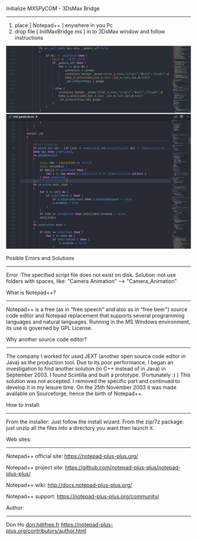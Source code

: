 Initialize MXSPyCOM - 3DsMax Bridge
************************************
1) place [ Notepad++ ] enywhere in you Pc
2) drop file [ InitMaxBridge.ms ] in to 3DsMax window and follow instructions

<img src="/tools/MXSPyCOM/feature-1.png" alt="Syntax Highlight"/>

<img src="/tools/MXSPyCOM/feature-2.gif" alt="Syntax Highlight"/>

Posible Errors and Solutions
****************************
Error		:The specified script file does not exist on disk. 
Solution	:not use folders with spaces, like: "Camera Animation" --> "Camera_Animation" 


What is Notepad++?
******************

Notepad++ is a free (as in "free speech" and also as in "free beer") source code editor and Notepad replacement that supports several programming languages and natural languages. Running in the MS Windows environment, its use is governed by GPL License.


Why another source code editor?
*******************************

The company I worked for used JEXT (another open source code editor in Java) as the production tool. Due to its poor performance, I began an investigation to find another solution (in C++ instead of in Java) in September 2003. I found Scintilla and built a prototype. (Fortunately :) ) This solution was not accepted. I removed the specific part and continued to develop it in my leisure time. On the 25th November 2003 it was made available on Sourceforge, hence the birth of Notepad++.


How to install:
***************

From the installer:
	Just follow the install wizard.
From the zip/7z package:
	just unzip all the files into a directory you want then launch it.

	
Web sites:
***********

Notepad++ official site:
	https://notepad-plus-plus.org/

Notepad++ project site:
	https://github.com/notepad-plus-plus/notepad-plus-plus/

Notepad++ wiki:
	http://docs.notepad-plus-plus.org/

Notepad++ support:
	https://notepad-plus-plus.org/community/


Author:
*******

Don Ho <don.h@free.fr>
	https://notepad-plus-plus.org/contributors/author.html
